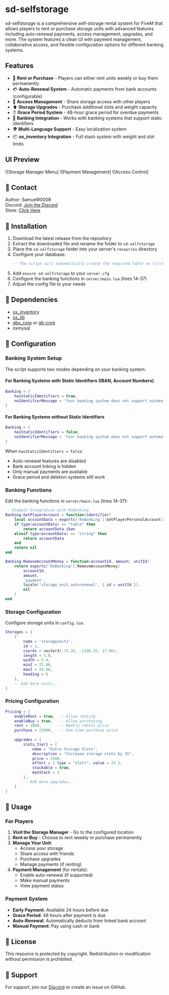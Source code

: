 # sd-selfstorage

sd-selfstorage is a comprehensive self-storage rental system for FiveM that allows players to rent or purchase storage units with advanced features including auto-renewal payments, access management, upgrades, and more. The system features a clean UI with payment management, collaborative access, and flexible configuration options for different banking systems.

## Features
- 🏢 **Rent or Purchase** - Players can either rent units weekly or buy them permanently
- 💳 **Auto-Renewal System** - Automatic payments from bank accounts (configurable)
- 👥 **Access Management** - Share storage access with other players
- ⬆️ **Storage Upgrades** - Purchase additional slots and weight capacity
- ⏰ **Grace Period System** - 48-hour grace period for overdue payments
- 🏦 **Banking Integration** - Works with banking systems that support static identifiers
- 🌍 **Multi-Language Support** - Easy localization system
- 📦 **ox_inventory Integration** - Full stash system with weight and slot limits

## UI Preview
![Storage Manager Menu]
![Payment Management]
![Access Control]

## 🔔 Contact

Author: Samuel#0008  
Discord: [Join the Discord](https://discord.gg/FzPehMQaBQ)  
Store: [Click Here](https://fivem.samueldev.shop)

## 💾 Installation

1. Download the latest release from the repository
2. Extract the downloaded file and rename the folder to `sd-selfstorage`
3. Place the `sd-selfstorage` folder into your server's `resources` directory
4. Configure your database:
   ```sql
   -- The script will automatically create the required table on first start
   ```
5. Add `ensure sd-selfstorage` to your `server.cfg`
6. Configure the banking functions in `server/main.lua` (lines 14-37)
7. Adjust the config file to your needs

## 📖 Dependencies
- [ox_inventory](https://github.com/overextended/ox_inventory)
- [ox_lib](https://github.com/overextended/ox_lib)
- [qbx_core](https://github.com/Qbox-project/qbx_core) or [qb-core](https://github.com/qbcore-framework/qb-core)
- oxmysql

## 📖 Configuration

### Banking System Setup
The script supports two modes depending on your banking system:

#### For Banking Systems with Static Identifiers (IBAN, Account Numbers)
```lua
Banking = {
    hasStaticIdentifiers = true,
    noIdentifierMessage = 'Your banking system does not support automatic payments'
}
```

#### For Banking Systems without Static Identifiers
```lua
Banking = {
    hasStaticIdentifiers = false,
    noIdentifierMessage = 'Your banking system does not support automatic payments'
}
```

When `hasStaticIdentifiers = false`:
- Auto-renewal features are disabled
- Bank account linking is hidden
- Only manual payments are available
- Grace period and deletion systems still work

### Banking Functions
Edit the banking functions in `server/main.lua` (lines 14-37):

```lua
-- Example Integration with RxBanking
Banking.GetPlayerAccount = function(identifier)
    local accountData = exports['RxBanking']:GetPlayerPersonalAccount(identifier)
    if type(accountData) == "table" then
        return accountData.iban
    elseif type(accountData) == "string" then
        return accountData
    end
    return nil
end

Banking.RemoveAccountMoney = function(accountId, amount, unitId)
    return exports['RxBanking']:RemoveAccountMoney(
        accountId, 
        amount, 
        'payment', 
        locale('storage_unit_autorenewal', { id = unitId }), 
        nil
    )
end
```

### Storage Configuration
Configure storage units in `config.lua`:

```lua
Storages = {
    { 
        name = 'storageunit1',  
        id = 1,  
        coords = vector3(-73.26, -1196.35, 27.66), 
        length = 5.0, 
        width = 5.4, 
        minZ = 25.86, 
        maxZ = 29.86, 
        heading = 0 
    },
    -- Add more units...
}
```

### Pricing Configuration
```lua
Pricing = {
    enableRent = true,  -- Allow renting
    enableBuy = true,   -- Allow purchasing
    rent = 1000,        -- Weekly rental price
    purchase = 25000,   -- One-time purchase price
    
    upgrades = {
        slots_tier1 = {
            name = "Extra Storage Slots",
            description = "Increase storage slots by 25",
            price = 2500,
            effect = { type = "slots", value = 25 },
            stackable = true,
            maxStack = 3
        },
        -- Add more upgrades...
    }
}
```

## 📖 Usage

### For Players
1. **Visit the Storage Manager** - Go to the configured location
2. **Rent or Buy** - Choose to rent weekly or purchase permanently
3. **Manage Your Unit**:
   - Access your storage
   - Share access with friends
   - Purchase upgrades
   - Manage payments (if renting)
4. **Payment Management** (for rentals):
   - Enable auto-renewal (if supported)
   - Make manual payments
   - View payment status

### Payment System
- **Early Payment**: Available 24 hours before due
- **Grace Period**: 48 hours after payment is due
- **Auto-Renewal**: Automatically deducts from linked bank account
- **Manual Payment**: Pay using cash or bank

## 📜 License

This resource is protected by copyright. Redistribution or modification without permission is prohibited.

## 🤝 Support

For support, join our [Discord](https://discord.gg/FzPehMQaBQ) or create an issue on GitHub.